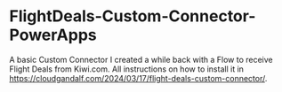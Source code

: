 # FlightDeals-Custom-Connector-PowerApps
A basic Custom Connector I created a while back with a Flow to receive Flight Deals from Kiwi.com. All instructions on how to install it in https://cloudgandalf.com/2024/03/17/flight-deals-custom-connector/.
